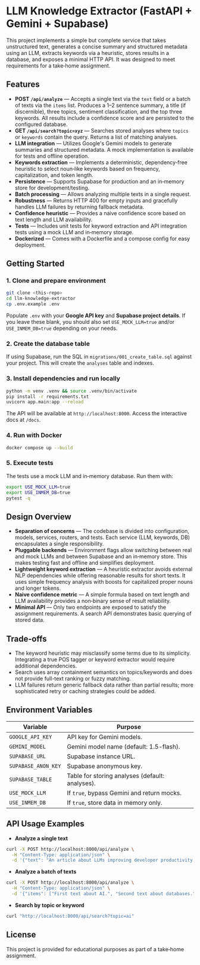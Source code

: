 # LLM Knowledge Extractor (FastAPI + Gemini + Supabase)

This project implements a simple but complete service that takes
unstructured text, generates a concise summary and structured metadata
using an LLM, extracts keywords via a heuristic, stores results in a
database, and exposes a minimal HTTP API. It was designed to meet
requirements for a take‑home assignment.

## Features

- **POST `/api/analyze`** — Accepts a single text via the `text` field
  or a batch of texts via the `items` list. Produces a 1–2 sentence
  summary, a title (if discernible), three topics, sentiment
  classification, and the top three keywords. All results include a
  confidence score and are persisted to the configured database.
- **GET `/api/search?topic=xyz`** — Searches stored analyses where
  `topics` or `keywords` contain the query. Returns a list of
  matching analyses.
- **LLM integration** — Utilizes Google's Gemini models to generate
  summaries and structured metadata. A mock implementation is
  available for tests and offline operation.
- **Keywords extraction** — Implements a deterministic, dependency‑free
  heuristic to select noun‑like keywords based on frequency,
  capitalization, and token length.
- **Persistence** — Supports Supabase for production and an
  in‑memory store for development/testing.
- **Batch processing** — Allows analyzing multiple texts in a single
  request.
- **Robustness** — Returns HTTP 400 for empty inputs and
  gracefully handles LLM failures by returning fallback metadata.
- **Confidence heuristic** — Provides a naive confidence score based
  on text length and LLM availability.
- **Tests** — Includes unit tests for keyword extraction and API
  integration tests using a mock LLM and in‑memory storage.
- **Dockerized** — Comes with a Dockerfile and a compose config for
  easy deployment.

## Getting Started

### 1. Clone and prepare environment

```bash
git clone <this-repo>
cd llm-knowledge-extractor
cp .env.example .env
```

Populate `.env` with your **Google API key** and **Supabase project
details**. If you leave these blank, you should also set
`USE_MOCK_LLM=true` and/or `USE_INMEM_DB=true` depending on your
needs.

### 2. Create the database table

If using Supabase, run the SQL in `migrations/001_create_table.sql`
against your project. This will create the `analyses` table and
indexes.

### 3. Install dependencies and run locally

```bash
python -m venv .venv && source .venv/bin/activate
pip install -r requirements.txt
uvicorn app.main:app --reload
```

The API will be available at `http://localhost:8000`. Access the
interactive docs at `/docs`.

### 4. Run with Docker

```bash
docker compose up --build
```

### 5. Execute tests

The tests use a mock LLM and in‑memory database. Run them with:

```bash
export USE_MOCK_LLM=true
export USE_INMEM_DB=true
pytest -q
```

## Design Overview

- **Separation of concerns** — The codebase is divided into
  configuration, models, services, routers, and tests. Each service
  (LLM, keywords, DB) encapsulates a single responsibility.
- **Pluggable backends** — Environment flags allow switching between
  real and mock LLMs and between Supabase and an in‑memory store.
  This makes testing fast and offline and simplifies deployment.
- **Lightweight keyword extraction** — A heuristic extractor avoids
  external NLP dependencies while offering reasonable results for
  short texts. It uses simple frequency analysis with boosts for
  capitalized proper nouns and longer tokens.
- **Naive confidence metric** — A simple formula based on text
  length and LLM availability provides a non‑binary sense of result
  reliability.
- **Minimal API** — Only two endpoints are exposed to satisfy the
  assignment requirements. A search API demonstrates basic querying of
  stored data.

## Trade‑offs

- The keyword heuristic may misclassify some terms due to its
  simplicity. Integrating a true POS tagger or keyword extractor
  would require additional dependencies.
- Search uses array containment semantics on topics/keywords and does
  not provide full-text ranking or fuzzy matching.
- LLM failures return generic fallback data rather than partial
  results; more sophisticated retry or caching strategies could be
  added.

## Environment Variables

| Variable           | Purpose                                    |
|--------------------|--------------------------------------------|
| `GOOGLE_API_KEY`   | API key for Gemini models.                 |
| `GEMINI_MODEL`     | Gemini model name (default: 1.5-flash).     |
| `SUPABASE_URL`     | Supabase instance URL.                     |
| `SUPABASE_ANON_KEY`| Supabase anonymous key.                    |
| `SUPABASE_TABLE`   | Table for storing analyses (default: analyses). |
| `USE_MOCK_LLM`     | If `true`, bypass Gemini and return mocks. |
| `USE_INMEM_DB`     | If `true`, store data in memory only.      |

## API Usage Examples

- **Analyze a single text**

```bash
curl -X POST http://localhost:8000/api/analyze \
  -H "Content-Type: application/json" \
  -d '{"text": "An article about LLMs improving developer productivity and workflows."}'
```

- **Analyze a batch of texts**

```bash
curl -X POST http://localhost:8000/api/analyze \
  -H "Content-Type: application/json" \
  -d '{"items": ["First text about AI.", "Second text about databases."]}'
```

- **Search by topic or keyword**

```bash
curl "http://localhost:8000/api/search?topic=ai"
```

## License

This project is provided for educational purposes as part of a take‑home assignment.